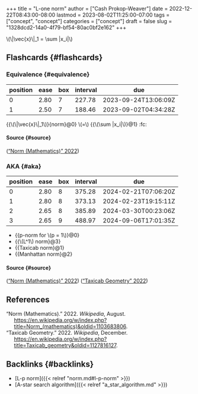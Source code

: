 +++
title = "L-one norm"
author = ["Cash Prokop-Weaver"]
date = 2022-12-22T08:43:00-08:00
lastmod = 2023-08-02T11:25:00-07:00
tags = ["concept", "concept"]
categories = ["concept"]
draft = false
slug = "1328dcd2-14a0-4f79-bf54-80ac0bf2e162"
+++

\\(\\|\vec{x}\\|\_1 = \sum |x\_i|\\)


## Flashcards {#flashcards}


### Equivalence {#equivalence}

| position | ease | box | interval | due                  |
|----------|------|-----|----------|----------------------|
| 0        | 2.80 | 7   | 227.78   | 2023-09-24T13:06:09Z |
| 1        | 2.50 | 7   | 188.46   | 2023-09-02T04:34:28Z |

{{\\(\\|\vec{x}\\|\_1\\)}{norm}@0} \\(=\\) {{\\(\sum |x\_i|\\)}@1} :fc:


#### Source {#source}

(<a href="#citeproc_bib_item_1">“Norm (Mathematics)” 2022</a>)


### AKA {#aka}

| position | ease | box | interval | due                  |
|----------|------|-----|----------|----------------------|
| 0        | 2.80 | 8   | 375.28   | 2024-02-21T07:06:20Z |
| 1        | 2.80 | 8   | 373.13   | 2024-02-23T19:15:11Z |
| 2        | 2.65 | 8   | 385.89   | 2024-03-30T00:23:06Z |
| 3        | 2.65 | 9   | 488.97   | 2024-09-06T17:01:35Z |

-   {{p-norm for \\(p = 1\\)}@0}
-   {{\\(L^1\\) norm}@3}
-   {{Taxicab norm}@1}
-   {{Manhattan norm}@2}


#### Source {#source}

(<a href="#citeproc_bib_item_1">“Norm (Mathematics)” 2022</a>)
(<a href="#citeproc_bib_item_2">“Taxicab Geometry” 2022</a>)

## References

<style>.csl-entry{text-indent: -1.5em; margin-left: 1.5em;}</style><div class="csl-bib-body">
  <div class="csl-entry"><a id="citeproc_bib_item_1"></a>“Norm (Mathematics).” 2022. <i>Wikipedia</i>, August. <a href="https://en.wikipedia.org/w/index.php?title=Norm_(mathematics)&oldid=1103683806">https://en.wikipedia.org/w/index.php?title=Norm_(mathematics)&#38;oldid=1103683806</a>.</div>
  <div class="csl-entry"><a id="citeproc_bib_item_2"></a>“Taxicab Geometry.” 2022. <i>Wikipedia</i>, December. <a href="https://en.wikipedia.org/w/index.php?title=Taxicab_geometry&oldid=1127816127">https://en.wikipedia.org/w/index.php?title=Taxicab_geometry&#38;oldid=1127816127</a>.</div>
</div>


## Backlinks {#backlinks}

-   [L-p norm]({{< relref "norm.md#l-p-norm" >}})
-   [A-star search algorithm]({{< relref "a_star_algorithm.md" >}})
